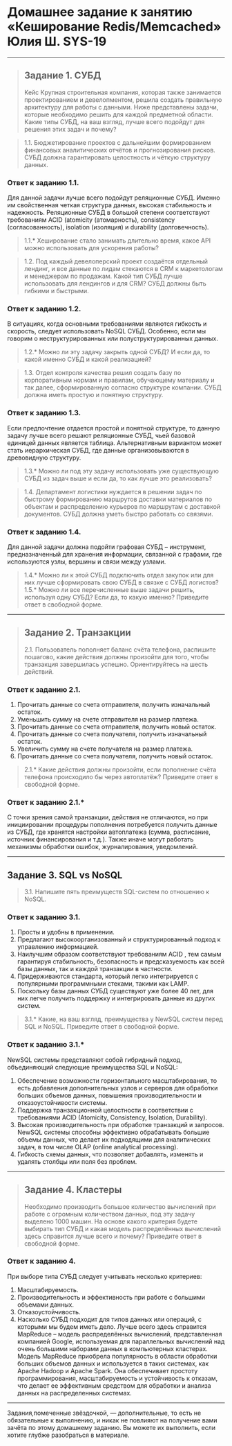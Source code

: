 # Домашнее задание к занятию «Кеширование Redis/Memcached» Юлия Ш. SYS-19

---

> ## Задание 1. СУБД
> 
> Кейс
> Крупная строительная компания, которая также занимается проектированием и девелопментом, решила создать правильную архитектуру для работы с данными. Ниже представлены задачи, которые необходимо решить для каждой предметной области.
> Какие типы СУБД, на ваш взгляд, лучше всего подойдут для решения этих задач и почему?

> 1.1. Бюджетирование проектов с дальнейшим формированием финансовых аналитических отчётов и прогнозирования рисков. СУБД должна гарантировать целостность и чёткую структуру данных.

### Ответ к заданию 1.1.
Для данной задачи лучше всего подойдут реляционные СУБД.
Именно им свойственная четкая структура данных, высокая стабильность и надежность. 
Реляционные СУБД в большой степени соответствуют требованиям ACID (atomicity (атомарность), consistency (согласованность), isolation (изоляция) и durability (долговечность). 

> 1.1.* Хеширование стало занимать длительно время, какое API можно использовать для ускорения работы?

> 1.2. Под каждый девелоперский проект создаётся отдельный лендинг, и все данные по лидам стекаются в CRM к маркетологам и менеджерам по продажам. Какой тип СУБД лучше использовать для лендингов и для CRM? СУБД должны быть гибкими и быстрыми.

### Ответ к заданию 1.2.
В ситуациях, когда основными требованиями являются гибкость и скорость, следует использовать NoSQL СУБД. Особенно, если мы говорим о неструктурированных или полуструктурированных данных.

> 1.2.* Можно ли эту задачу закрыть одной СУБД? И если да, то какой именно СУБД и какой реализацией?

> 1.3. Отдел контроля качества решил создать базу по корпоративным нормам и правилам, обучающему материалу и так далее, сформированную согласно структуре компании. СУБД должна иметь простую и понятную структуру.

### Ответ к заданию 1.3.
Если предпочтение отдается простой и понятной структуре, то данную задачу лучше всего решают реляционные СУБД, чьей базовой единицей данных является таблица. Альтернативным вариантом может стать иерархическая СУБД, где данные организовываются в древовидную структуру.

> 1.3.* Можно ли под эту задачу использовать уже существующую СУБД из задач выше и если да, то как лучше это реализовать?

> 1.4. Департамент логистики нуждается в решении задач по быстрому формированию маршрутов доставки материалов по объектам и распределению курьеров по маршрутам с доставкой документов. СУБД должна уметь быстро работать со связями.

### Ответ к заданию 1.4.
Для данной задачи должна подойти графовая СУБД – инструмент, предназначенный для хранения информации, связанной с графами, где используются узлы, вершины и связи между узлами.

> 1.4.* Можно ли к этой СУБД подключить отдел закупок или для них лучше сформировать свою СУБД в связке с СУБД логистов?
> 1.5.* Можно ли все перечисленные выше задачи решить, используя одну СУБД? Если да, то какую именно?
> Приведите ответ в свободной форме.

---

> ## Задание 2. Транзакции
> 2.1. Пользователь пополняет баланс счёта телефона, распишите пошагово, какие действия должны произойти для того, чтобы транзакция завершилась успешно. Ориентируйтесь на шесть действий.

### Ответ к заданию 2.1.
1.	Прочитать данные со счета отправителя, получить изначальный остаток.
2.	Уменьшить сумму на счете отправителя на размер платежа.
3.	Прочитать данные со счета отправителя, получить новый остаток.
4.	Прочитать данные со счета получателя, получить изначальный остаток.
5.	Увеличить сумму на счете получателя на размер платежа.
6.	Прочитать данные со счета получателя, получить новый остаток.

> 2.1.* Какие действия должны произойти, если пополнение счёта телефона происходило бы через автоплатёж?
> Приведите ответ в свободной форме.

### Ответ к заданию 2.1.*
С точки зрения самой транзакции, действия не отличаются, но при инициировании процедуры пополнения потребуется получить данные из СУБД, где хранятся настройки автоплатежа (сумма, расписание, источник финансирования и т.д.). Также иначе могут работать механизмы обработки ошибок, журналирования, уведомлений.

---

## Задание 3. SQL vs NoSQL
> 3.1. Напишите пять преимуществ SQL-систем по отношению к NoSQL.

### Ответ к заданию 3.1.
1.	Просты и удобны в применении.
2.	Предлагают высокоорганизованный и структурированный подход к управлению информацией. 
3.	Наилучшим образом соответствуют требованиям ACID , тем самым гарантируя стабильность, безопасность и предсказуемость как всей базы данных, так и каждой транзакции в частности.
4.	Придерживаются стандарта, который легко интегрируется с популярными программными стеками, такими как LAMP.
5.	Поскольку базы данных СУБД существуют уже более 40 лет, для них легче получить поддержку и интегрировать данные из других систем.

> 3.1.* Какие, на ваш взгляд, преимущества у NewSQL систем перед SQL и NoSQL.
> Приведите ответ в свободной форме.

### Ответ к заданию 3.1.*
NewSQL системы представляют собой гибридный подход, объединяющий следующие преимущества SQL и NoSQL:
1.	Обеспечение возможности горизонтального масштабирования, то есть добавления дополнительных узлов и серверов для обработки больших объемов данных, повышения производительности и отказоустойчивости системы.
2.	Поддержка транзакционной целостности в соответствии с требованиями ACID (Atomicity, Consistency, Isolation, Durability). 
3.	Высокая производительность при обработке транзакций и запросов. NewSQL системы способны эффективно обрабатывать большие объемы данных, что делает их подходящими для аналитических задач, в том числе OLAP (online analytical processing).
4.	Гибкость схемы данных, что позволяет добавлять, изменять и удалять столбцы или поля без проблем.

---

> ## Задание 4. Кластеры
> Необходимо производить большое количество вычислений при работе с огромным количеством данных, под эту задачу выделено 1000 машин.
> На основе какого критерия будете выбирать тип СУБД и какая модель распределённых вычислений здесь справится лучше всего и почему?
> Приведите ответ в свободной форме.

### Ответ к заданию 4.
При выборе типа СУБД следует учитывать несколько критериев:
1.	Масштабируемость.
2.	Производительность и эффективность при работе с большими объемами данных.
3.	Отказоустойчивость.
4.	Насколько СУБД подходит для типов данных или операций, с которыми мы будем иметь дело.
Лучше всего здесь справится MapReduce – модель распределённых вычислений, представленная компанией Google, используемая для параллельных вычислений над очень большими наборами данных в компьютерных кластерах.
Модель MapReduce приобрела популярность в области обработки больших объемов данных и используется в таких системах, как Apache Hadoop и Apache Spark. Она обеспечивает простоту программирования, масштабируемость и устойчивость к отказам, что делает ее эффективным средством для обработки и анализа данных на распределенных системах.

---

Задания,помеченные звёздочкой, — дополнительные, то есть не обязательные к выполнению, и никак не повлияют на получение вами зачёта по этому домашнему заданию. Вы можете их выполнить, если хотите глубже разобраться в материале.
